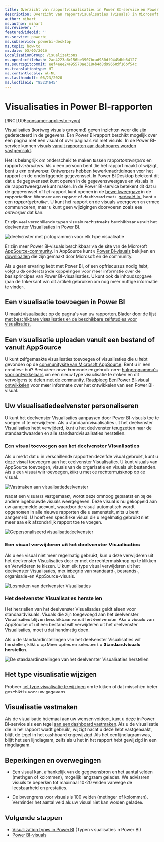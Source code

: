 ```yaml
---
title: Overzicht van rapportvisualisaties in Power BI-service en Power BI Desktop
description: Overzicht van rapportvisualisaties (visuals) in Microsoft Power BI.
author: mihart
ms.author: mihart
ms.reviewer: ''
featuredvideoid: ''
ms.service: powerbi
ms.subservice: powerbi-desktop
ms.topic: how-to
ms.date: 05/05/2020
LocalizationGroup: Visualizations
ms.openlocfilehash: 2ae4223a6e156be3907bcad980df9446dbb64127
ms.sourcegitcommit: eef4eee24695570ae3186b4d8d99660df16bf54c
ms.translationtype: HT
ms.contentlocale: nl-NL
ms.lasthandoff: 06/23/2020
ms.locfileid: "85234645"
---
```

# <a name="visualizations-in-power-bi-reports"></a>Visualisaties in Power BI-rapporten

[!INCLUDE[consumer-appliesto-yyyn](../includes/consumer-appliesto-yyyn.md)]    

Visualisaties (kortweg visuals genoemd) geven inzichten weer die zijn gedetecteerd in de gegevens. Een Power BI-rapport beschikt mogelijk over één pagina met één visual of over pagina’s vol met visuals. In de Power BI-service kunnen visuals [vanuit rapporten aan dashboards worden vastgemaakt](../create-reports/service-dashboard-pin-tile-from-report.md).

Het is belangrijk om onderscheid te maken tussen rapport*ontwerpers* en rapport*verbruikers*.  Als u een persoon bent die het rapport maakt of wijzigt, bent u een ontwerper.  Ontwerpers hebben bewerkmachtigingen voor het rapport en de onderliggende gegevensset. In Power BI Desktop betekent dit dat u de gegevensset kunt openen in de gegevensweergave en visuals in de rapportweergave kunt maken. In de Power BI-service betekent dit dat u de gegevensset of het rapport kunt openen in de [bewerkweergave](../consumer/end-user-reading-view.md) in de rapporteditor. Wanneer een rapport of dashboard met u [gedeeld is ](../consumer/end-user-shared-with-me.md), bent u een *rapportgebruiker*. U kunt het rapport en de visuals weergeven en ermee communiceren, maar u kunt geen wijzigingen doorvoeren zoals een *ontwerper* dat kan.

Er zijn veel verschillende typen visuals rechtstreeks beschikbaar vanuit het deelvenster Visualisaties in Power BI.

![deelvenster met pictogrammen voor elk type visualisatie](media/power-bi-report-visualizations/power-bi-icons.png)

Er zijn meer Power BI-visuals beschikbaar via de site van de [Microsoft AppSource-community](https://appsource.microsoft.com). In AppSource kunt u [Power BI-visuals](../developer/visuals/custom-visual-develop-tutorial.md) bekijken en [downloaden](https://appsource.microsoft.com/marketplace/apps?page=1&product=power-bi-visuals) die zijn gemaakt door Microsoft en de community.

Als u geen ervaring hebt met Power BI, of een opfriscursus nodig hebt, volgt u de onderstaande koppelingen voor meer informatie over de basisprincipes van Power BI-visualisaties.  U kunt ook de inhoudsopgave (aan de linkerkant van dit artikel) gebruiken om nog meer nuttige informatie te vinden.

## <a name="add-a-visualization-in-power-bi"></a>Een visualisatie toevoegen in Power BI

U [maakt visualisaties](power-bi-report-add-visualizations-i.md) op de pagina's van uw rapporten. Blader door de [lijst met beschikbare visualisaties en de beschikbare zelfstudies voor visualisaties.](power-bi-visualization-types-for-reports-and-q-and-a.md) 

## <a name="upload-a-visualization-from-a-file-or-from-appsource"></a>Een visualisatie uploaden vanuit een bestand of vanuit AppSource

U kunt zelfgemaakte visualisaties toevoegen of visualisaties die u hebt gevonden op de [communitysite van Microsoft AppSource](https://appsource.microsoft.com/marketplace/apps?product=power-bi-visuals). Bent u in een creatieve bui? Bestudeer onze broncode en gebruik onze [hulpprogramma's voor ontwikkelaars](../developer/visuals/custom-visual-develop-tutorial.md) om een nieuw type visualisatie te maken en dit vervolgens te [delen met de community](../developer/visuals/office-store.md). Raadpleeg [Een Power BI-visual ontwikkelen](../developer/visuals/custom-visual-develop-tutorial.md) voor meer informatie over het ontwikkelen van een Power BI-visual.

## <a name="personalize-your-visualization-pane"></a>Uw visualisatiedeelvenster personaliseren

U kunt het deelvenster Visualisaties aanpassen door Power BI-visuals toe te voegen of te verwijderen. Als u standaardvisualisaties uit het deelvenster Visualisaties hebt verwijderd, kunt u het deelvenster terugzetten naar de standaardwaarden en alle standaardvisualisaties herstellen.

### <a name="add-a-visual-to-the-visualization-pane"></a>Een visual toevoegen aan het deelvenster Visualisaties

Als u merkt dat u in verschillende rapporten dezelfde visual gebruikt, kunt u deze visual toevoegen aan het deelvenster Visualisaties. U kunt visuals van AppSource toevoegen, visuals van de organisatie en visuals uit bestanden. Als u een visual wilt toevoegen, klikt u met de rechtermuisknop op de visual.

![Vastmaken aan visualisatiedeelvenster](media/power-bi-report-visualizations/power-bi-pin-custom-visual-option.png)

Nadat een visual is vastgemaakt, wordt deze omhoog geplaatst en bij de andere ingebouwde visuals weergegeven. Deze visual is nu gekoppeld aan uw aangemelde account, waardoor de visual automatisch wordt opgenomen in alle nieuwe rapporten die u samenstelt, mits u bent aangemeld. U hoeft een specifieke visual die u regelmatig gebruikt niet meer aan elk afzonderlijk rapport toe te voegen.

![Gepersonaliseerd visualisatiedeelvenster](media/power-bi-report-visualizations/power-bi-personalized-visualization-pane.png)

### <a name="remove-a-visual-from-the-visualization-pane"></a>Een visual verwijderen uit het deelvenster Visualisaties

Als u een visual niet meer regelmatig gebruikt, kun u deze verwijderen uit het deelvenster Visualisaties door er met de rechtermuisknop op te klikken en Verwijderen te kiezen. U kunt elk type visual verwijderen uit het deelvenster Visualisaties, met inbegrip van standaard-, bestands-, organisatie-en AppSource-visuals.

![Losmaken van deelvenster Visualisaties](media/power-bi-report-visualizations/unpin-visual.png)

### <a name="restore-the-visualization-pane"></a>Het deelvenster Visualisaties herstellen

Het herstellen van het deelvenster Visualisaties geldt alleen voor standaardvisuals. Visuals die zijn toegevoegd aan het deelvenster Visualisaties blijven beschikbaar vanuit het deelvenster. Aks u visuals van AppSource of uit een bestand wilt verwijderen uit het deelvenster Visualisaties, moet u dat handmatig doen.

Als u de standaardinstellingen van het deelvenster Visualisaties wilt herstellen, klikt u op Meer opties en selecteert u **Standaardvisuals herstellen**.

![De standaardinstellingen van het deelvenster Visualisaties herstellen](media/power-bi-report-visualizations/restore-default.png)

## <a name="change-the-visualization-type"></a>Het type visualisatie wijzigen

Probeer [het type visualisatie te wijzigen](power-bi-report-change-visualization-type.md) om te kijken of dat misschien beter geschikt is voor uw gegevens.

## <a name="pin-the-visualization"></a>Visualisatie vastmaken

Als de visualisatie helemaal aan uw wensen voldoet, kunt u deze in Power BI-service als een tegel [aan een dashboard vastmaken](../create-reports/service-dashboard-pin-tile-from-report.md). Als u de visualisatie die in het rapport wordt gebruikt, wijzigt nadat u deze hebt vastgemaakt, blijft de tegel in het dashboard ongewijzigd. Als het een lijndiagram was, blijft het een lijndiagram, zelfs als u het in het rapport hebt gewijzigd in een ringdiagram.

## <a name="limitations-and-considerations"></a>Beperkingen en overwegingen
- Een visual kan, afhankelijk van de gegevensbron en het aantal velden (metingen of kolommen), mogelijk langzaam geladen.  We adviseren visuals te beperken tot maximaal 10-20 velden vanwege de leesbaarheid en prestaties. 

- De bovengrens voor visuals is 100 velden (metingen of kolommen). Verminder het aantal veld als uw visual niet kan worden geladen.

## <a name="next-steps"></a>Volgende stappen

* [Visualization types in Power BI](power-bi-visualization-types-for-reports-and-q-and-a.md) (Typen visualisaties in Power BI)
* [Power BI-visuals](../developer/visuals/power-bi-custom-visuals.md)
